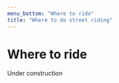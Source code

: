 ```yaml
---
menu_bottom: "Where to ride"
title: "Where to do street riding"
---
```


# Where to ride

Under construction
